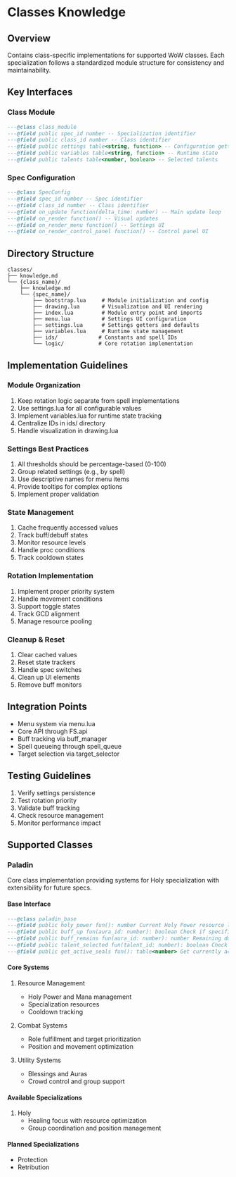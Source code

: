 # Classes Knowledge

## Overview
Contains class-specific implementations for supported WoW classes. Each specialization follows a standardized module structure for consistency and maintainability.

## Key Interfaces

### Class Module
```lua
---@class class_module
---@field public spec_id number -- Specialization identifier
---@field public class_id number -- Class identifier
---@field public settings table<string, function> -- Configuration getters
---@field public variables table<string, function> -- Runtime state
---@field public talents table<number, boolean> -- Selected talents
```

### Spec Configuration
```lua
---@class SpecConfig
---@field spec_id number -- Spec identifier
---@field class_id number -- Class identifier
---@field on_update function(delta_time: number) -- Main update loop
---@field on_render function() -- Visual updates
---@field on_render_menu function() -- Settings UI
---@field on_render_control_panel function() -- Control panel UI
```

## Directory Structure
```
classes/
├── knowledge.md
└── {class_name}/
    ├── knowledge.md
    └── {spec_name}/
        ├── bootstrap.lua     # Module initialization and config
        ├── drawing.lua       # Visualization and UI rendering
        ├── index.lua         # Module entry point and imports
        ├── menu.lua          # Settings UI configuration
        ├── settings.lua      # Settings getters and defaults
        ├── variables.lua     # Runtime state management
        ├── ids/             # Constants and spell IDs
        └── logic/           # Core rotation implementation
```

## Implementation Guidelines

### Module Organization
1. Keep rotation logic separate from spell implementations
2. Use settings.lua for all configurable values
3. Implement variables.lua for runtime state tracking
4. Centralize IDs in ids/ directory
5. Handle visualization in drawing.lua

### Settings Best Practices
1. All thresholds should be percentage-based (0-100)
2. Group related settings (e.g., by spell)
3. Use descriptive names for menu items
4. Provide tooltips for complex options
5. Implement proper validation

### State Management
1. Cache frequently accessed values
2. Track buff/debuff states
3. Monitor resource levels
4. Handle proc conditions
5. Track cooldown states

### Rotation Implementation
1. Implement proper priority system
2. Handle movement conditions
3. Support toggle states
4. Track GCD alignment
5. Manage resource pooling

### Cleanup & Reset
1. Clear cached values
2. Reset state trackers
3. Handle spec switches
4. Clean up UI elements
5. Remove buff monitors

## Integration Points
- Menu system via menu.lua
- Core API through FS.api
- Buff tracking via buff_manager
- Spell queueing through spell_queue
- Target selection via target_selector

## Testing Guidelines
1. Verify settings persistence
2. Test rotation priority
3. Validate buff tracking
4. Check resource management
5. Monitor performance impact

## Supported Classes

### Paladin
Core class implementation providing systems for Holy specialization with extensibility for future specs.

#### Base Interface
```lua
---@class paladin_base
---@field public holy_power fun(): number Current Holy Power resource level
---@field public buff_up fun(aura_id: number): boolean Check if specific aura is active
---@field public buff_remains fun(aura_id: number): number Remaining duration of aura
---@field public talent_selected fun(talent_id: number): boolean Check if talent is selected
---@field public get_active_seals fun(): table<number> Get currently active seals
```

#### Core Systems
1. Resource Management
   - Holy Power and Mana management
   - Specialization resources
   - Cooldown tracking

2. Combat Systems
   - Role fulfillment and target prioritization
   - Position and movement optimization

3. Utility Systems
   - Blessings and Auras
   - Crowd control and group support

#### Available Specializations
1. Holy
   - Healing focus with resource optimization
   - Group coordination and position management

#### Planned Specializations
- Protection
- Retribution
